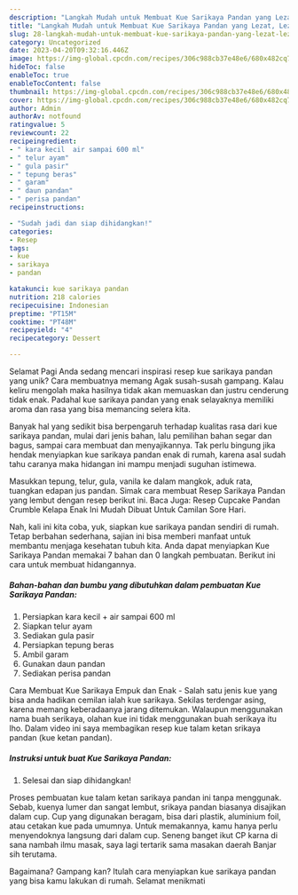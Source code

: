 ```yaml
---
description: "Langkah Mudah untuk Membuat Kue Sarikaya Pandan yang Lezat, Lezat"
title: "Langkah Mudah untuk Membuat Kue Sarikaya Pandan yang Lezat, Lezat"
slug: 28-langkah-mudah-untuk-membuat-kue-sarikaya-pandan-yang-lezat-lezat
category: Uncategorized
date: 2023-04-20T09:32:16.446Z
image: https://img-global.cpcdn.com/recipes/306c988cb37e48e6/680x482cq70/kue-sarikaya-pandan-foto-resep-utama.jpg
hideToc: false
enableToc: true
enableTocContent: false
thumbnail: https://img-global.cpcdn.com/recipes/306c988cb37e48e6/680x482cq70/kue-sarikaya-pandan-foto-resep-utama.jpg
cover: https://img-global.cpcdn.com/recipes/306c988cb37e48e6/680x482cq70/kue-sarikaya-pandan-foto-resep-utama.jpg
author: Admin
authorAv: notfound
ratingvalue: 5
reviewcount: 22
recipeingredient:
- " kara kecil  air sampai 600 ml"
- " telur ayam"
- " gula pasir"
- " tepung beras"
- " garam"
- " daun pandan"
- " perisa pandan"
recipeinstructions:

- "Sudah jadi dan siap dihidangkan!"
categories:
- Resep
tags:
- kue
- sarikaya
- pandan

katakunci: kue sarikaya pandan 
nutrition: 218 calories
recipecuisine: Indonesian
preptime: "PT15M"
cooktime: "PT48M"
recipeyield: "4"
recipecategory: Dessert

---
```



Selamat Pagi Anda sedang mencari inspirasi resep kue sarikaya pandan yang unik? Cara membuatnya memang Agak susah-susah gampang. Kalau keliru mengolah maka hasilnya tidak akan memuaskan dan justru cenderung tidak enak. Padahal kue sarikaya pandan yang enak selayaknya memiliki aroma dan rasa yang bisa memancing selera kita.


Banyak hal yang sedikit bisa berpengaruh terhadap kualitas rasa dari kue sarikaya pandan, mulai dari jenis bahan, lalu pemilihan bahan segar dan bagus, sampai cara membuat dan menyajikannya. Tak perlu bingung jika hendak menyiapkan kue sarikaya pandan enak di rumah, karena asal sudah tahu caranya maka hidangan ini mampu menjadi suguhan istimewa.

Masukkan tepung, telur, gula, vanila ke dalam mangkok, aduk rata, tuangkan edapan jus pandan. Simak cara membuat Resep Sarikaya Pandan yang lembut dengan resep berikut ini. Baca Juga: Resep Cupcake Pandan Crumble Kelapa Enak Ini Mudah Dibuat Untuk Camilan Sore Hari.


Nah, kali ini kita coba, yuk, siapkan kue sarikaya pandan sendiri di rumah. Tetap berbahan sederhana, sajian ini bisa memberi manfaat untuk membantu menjaga kesehatan tubuh kita. Anda dapat menyiapkan Kue Sarikaya Pandan memakai 7 bahan dan 0 langkah pembuatan. Berikut ini cara untuk membuat hidangannya.

<!--inarticleads1-->

##### Bahan-bahan dan bumbu yang dibutuhkan dalam pembuatan Kue Sarikaya Pandan:

1. Persiapkan  kara kecil + air sampai 600 ml
1. Siapkan  telur ayam
1. Sediakan  gula pasir
1. Persiapkan  tepung beras
1. Ambil  garam
1. Gunakan  daun pandan
1. Sediakan  perisa pandan


Cara Membuat Kue Sarikaya Empuk dan Enak - Salah satu jenis kue yang bisa anda hadikan cemilan ialah kue sarikaya. Sekilas terdengar asing, karena memang keberadaanya jarang ditemukan. Walaupun menggunakan nama buah serikaya, olahan kue ini tidak menggunakan buah serikaya itu lho. Dalam video ini saya membagikan resep kue talam ketan srikaya pandan (kue ketan pandan). 

<!--inarticleads2-->

##### Instruksi untuk buat Kue Sarikaya Pandan:


1. Selesai dan siap dihidangkan!

Proses pembuatan kue talam ketan sarikaya pandan ini tanpa menggunak. Sebab, kuenya lumer dan sangat lembut, srikaya pandan biasanya disajikan dalam cup. Cup yang digunakan beragam, bisa dari plastik, aluminium foil, atau cetakan kue pada umumnya. Untuk memakannya, kamu hanya perlu menyendoknya langsung dari dalam cup. Seneng banget ikut CP karna di sana nambah ilmu masak, saya lagi tertarik sama masakan daerah Banjar sih terutama. 

Bagaimana? Gampang kan? Itulah cara menyiapkan kue sarikaya pandan yang bisa kamu lakukan di rumah. Selamat menikmati
